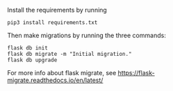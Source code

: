 Install the requirements by running

```
pip3 install requirements.txt
```

Then make migrations by running the three commands:
```
flask db init
flask db migrate -m "Initial migration."
flask db upgrade
```
For more info about flask migrate, see https://flask-migrate.readthedocs.io/en/latest/
